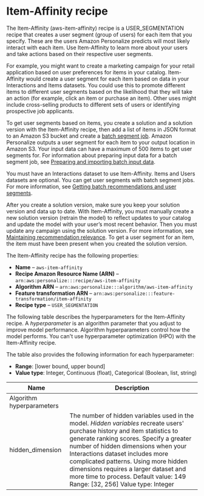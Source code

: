 # Item\-Affinity recipe<a name="item-affinity-recipe"></a>

The Item\-Affinity \(aws\-item\-affinity\) recipe is a USER\_SEGMENTATION recipe that creates a user segment \(group of users\) for each item that you specify\. These are the users Amazon Personalize predicts will most likely interact with each item\. Use Item\-Affinity to learn more about your users and take actions based on their respective user segments\. 

For example, you might want to create a marketing campaign for your retail application based on user preferences for items in your catalog\. Item\-Affinity would create a user segment for each item based on data in your Interactions and Items datasets\. You could use this to promote different items to different user segments based on the likelihood that they will take an action \(for example, click an item or purchase an item\)\. Other uses might include cross\-selling products to different sets of users or identifying prospective job applicants\. 

 To get user segments based on items, you create a solution and a solution version with the Item\-Affinity recipe, then add a list of items in JSON format to an Amazon S3 bucket and create a [batch segment job](creating-batch-seg-job.md)\. Amazon Personalize outputs a user segment for each item to your output location in Amazon S3\. Your input data can have a maximum of 500 items to get user segments for\. For information about preparing input data for a batch segment job, see [Preparing and importing batch input data](batch-data-upload.md)\. 

You must have an Interactions dataset to use Item\-Affinity\. Items and Users datasets are optional\.  You can get user segments with batch segment jobs\. For more information, see [Getting batch recommendations and user segments](recommendations-batch.md)\.

 After you create a solution version, make sure you keep your solution version and data up to date\. With Item\-Affinity, you must manually create a new solution version \(retrain the model\) to reflect updates to your catalog and update the model with your user’s most recent behavior\. Then you must update any campaign using the solution version\. For more information, see [Maintaining recommendation relevance](maintaining-relevance.md)\. To get a user segment for an item, the item must have been present when you created the solution version\.

The Item\-Affinity recipe has the following properties:
+  **Name** – `aws-item-affinity`
+  **Recipe Amazon Resource Name \(ARN\)** – `arn:aws:personalize:::recipe/aws-item-affinity`
+  **Algorithm ARN** – `arn:aws:personalize:::algorithm/aws-item-affinity`
+  **Feature transformation ARN** – `arn:aws:personalize:::feature-transformation/item-affinity`
+  **Recipe type** – `USER_SEGMENTATION`

The following table describes the hyperparameters for the Item\-Affinity recipe\. A *hyperparameter* is an algorithm parameter that you adjust to improve model performance\. Algorithm hyperparameters control how the model performs\. You can't use hyperparameter optimization \(HPO\) with the Item\-Affinity recipe\.  

The table also provides the following information for each hyperparameter:
+ **Range**: \[lower bound, upper bound\]
+ **Value type**: Integer, Continuous \(float\), Categorical \(Boolean, list, string\)


| Name | Description | 
| --- | --- | 
| Algorithm hyperparameters | 
| hidden\_dimension |  The number of hidden variables used in the model\. *Hidden variables* recreate users' purchase history and item statistics to generate ranking scores\. Specify a greater number of hidden dimensions when your Interactions dataset includes more complicated patterns\. Using more hidden dimensions requires a larger dataset and more time to process\.  Default value: 149 Range: \[32, 256\] Value type: Integer   | 